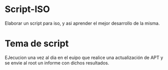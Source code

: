 # Script-ISO
Elaborar un script para iso, y asi aprender el mejor desarrollo de la misma.
# Tema de script
EJecucion una vez al dia en el euipo que realice una actualización de APT y se envie al root un informe con dichos resultados.
